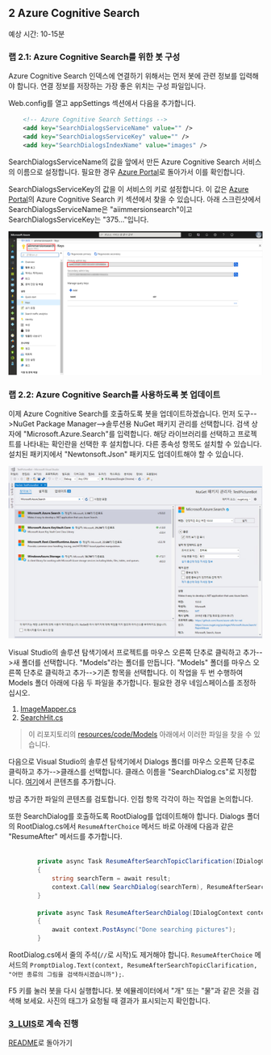 ﻿## 2 Azure Cognitive Search

예상 시간: 10-15분

### 랩 2.1: Azure Cognitive Search를 위한 봇 구성 

Azure Cognitive Search 인덱스에 연결하기 위해서는 먼저 봇에 관련 정보를 입력해야 합니다.  연결 정보를 저장하는 가장 좋은 위치는 구성 파일입니다.  

Web.config를 열고 appSettings 섹션에서 다음을 추가합니다.

```xml
    <!-- Azure Cognitive Search Settings -->
    <add key="SearchDialogsServiceName" value="" />
    <add key="SearchDialogsServiceKey" value="" />
    <add key="SearchDialogsIndexName" value="images" />
```

SearchDialogsServiceName의 값을 앞에서 만든 Azure Cognitive Search 서비스의 이름으로 설정합니다.  필요한 경우 [Azure Portal](https://portal.azure.com)로 돌아가서 이를 확인합니다.  

SearchDialogsServiceKey의 값을 이 서비스의 키로 설정합니다.  이 값은 [Azure Portal](https://portal.azure.com)의 Azure Cognitive Search 키 섹션에서 찾을 수 있습니다.  아래 스크린샷에서 SearchDialogsServiceName은 "aiimmersionsearch"이고 SearchDialogsServiceKey는 "375..."입니다.  

![Azure Cognitive Search 설정](./resources/assets/AzureSearchSettings.jpg) 

### 랩 2.2: Azure Cognitive Search를 사용하도록 봇 업데이트

이제 Azure Cognitive Search를 호출하도록 봇을 업데이트하겠습니다.  먼저 도구-->NuGet Package Manager-->솔루션용 NuGet 패키지 관리를 선택합니다.  검색 상자에 "Microsoft.Azure.Search"를 입력합니다.  해당 라이브러리를 선택하고 프로젝트를 나타내는 확인란을 선택한 후 설치합니다.  다른 종속성 항목도 설치할 수 있습니다. 설치된 패키지에서 "Newtonsoft.Json" 패키지도 업데이트해야 할 수 있습니다.

![Azure Search NuGet](./resources/assets/AzureSearchNuGet.jpg) 

Visual Studio의 솔루션 탐색기에서 프로젝트를 마우스 오른쪽 단추로 클릭하고 추가-->새 폴더를 선택합니다.  "Models"라는 폴더를 만듭니다.  "Models" 폴더를 마우스 오른쪽 단추로 클릭하고 추가-->기존 항목을 선택합니다.  이 작업을 두 번 수행하여 Models 폴더 아래에 다음 두 파일을 추가합니다. 필요한 경우 네임스페이스를 조정하십시오.
1. [ImageMapper.cs](./resources/code/Models/ImageMapper.cs)
2. [SearchHit.cs](./resources/code/Models/SearchHit.cs)

>이 리포지토리의 [resources/code/Models](./resources/code/Models) 아래에서 이러한 파일을 찾을 수 있습니다.

다음으로 Visual Studio의 솔루션 탐색기에서 Dialogs 폴더를 마우스 오른쪽 단추로 클릭하고 추가-->클래스를 선택합니다.  클래스 이름을 "SearchDialog.cs"로 지정합니다. [여기](./resources/code/SearchDialog.cs)에서 콘텐츠를 추가합니다.

방금 추가한 파일의 콘텐츠를 검토합니다. 인접 항목 각각이 하는 작업을 논의합니다.

또한 SearchDialog를 호출하도록 RootDialog를 업데이트해야 합니다.  Dialogs 폴더의 RootDialog.cs에서 `ResumeAfterChoice` 메서드 바로 아래에 다음과 같은 "ResumeAfter" 메서드를 추가합니다.

```csharp

        private async Task ResumeAfterSearchTopicClarification(IDialogContext context, IAwaitable<string> result)
        {
            string searchTerm = await result;
            context.Call(new SearchDialog(searchTerm), ResumeAfterSearchDialog);
        }

        private async Task ResumeAfterSearchDialog(IDialogContext context, IAwaitable<object> result)
        {
            await context.PostAsync("Done searching pictures");
        }

```

RootDialog.cs에서 줄의 주석(`//`로 시작)도 제거해야 합니다. `ResumeAfterChoice` 메서드의 `PromptDialog.Text(context, ResumeAfterSearchTopicClarification, "어떤 종류의 그림을 검색하시겠습니까");`.

F5 키를 눌러 봇을 다시 실행합니다.  봇 에뮬레이터에서 "개" 또는 "물"과 같은 것을 검색해 보세요.  사진의 태그가 요청될 때 결과가 표시되는지 확인합니다.  


### [3_LUIS](./3_LUIS.md)로 계속 진행  
[README](./0_README.md)로 돌아가기
